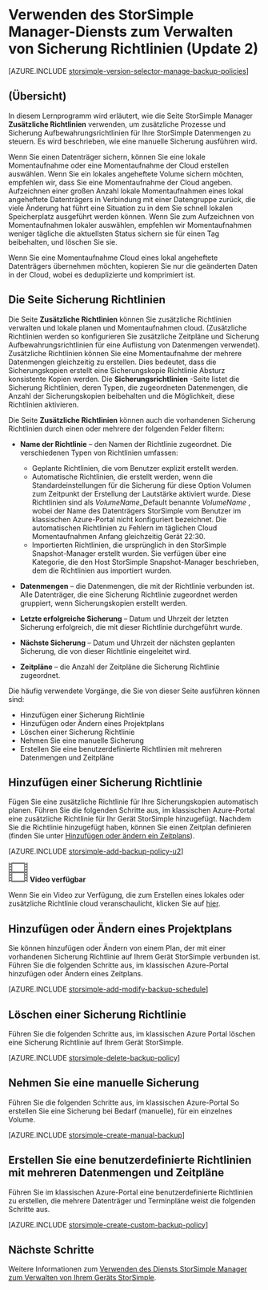 <properties 
   pageTitle="Verwalten Sie Ihre StorSimple zusätzliche Richtlinien | Microsoft Azure"
   description="Erläutert die Verwendung des StorSimple Manager-Diensts erstellen und Verwalten von manuelle Sicherungskopien, zusätzliche Zeitpläne und Sicherung Aufbewahrung."
   services="storsimple"
   documentationCenter="NA"
   authors="SharS"
   manager="carmonm"
   editor=""/>
<tags 
   ms.service="storsimple"
   ms.devlang="NA"
   ms.topic="article"
   ms.tgt_pltfrm="NA"
   ms.workload="TBD"
   ms.date="05/10/2016"
   ms.author="v-sharos"/>

# <a name="use-the-storsimple-manager-service-to-manage-backup-policies-update-2"></a>Verwenden des StorSimple Manager-Diensts zum Verwalten von Sicherung Richtlinien (Update 2)

[AZURE.INCLUDE [storsimple-version-selector-manage-backup-policies](../../includes/storsimple-version-selector-manage-backup-policies.md)]

## <a name="overview"></a>(Übersicht)

In diesem Lernprogramm wird erläutert, wie die Seite StorSimple Manager **Zusätzliche Richtlinien** verwenden, um zusätzliche Prozesse und Sicherung Aufbewahrungsrichtlinien für Ihre StorSimple Datenmengen zu steuern. Es wird beschrieben, wie eine manuelle Sicherung ausführen wird.

Wenn Sie einen Datenträger sichern, können Sie eine lokale Momentaufnahme oder eine Momentaufnahme der Cloud erstellen auswählen. Wenn Sie ein lokales angeheftete Volume sichern möchten, empfehlen wir, dass Sie eine Momentaufnahme der Cloud angeben. Aufzeichnen einer großen Anzahl lokale Momentaufnahmen eines lokal angeheftete Datenträgers in Verbindung mit einer Datengruppe zurück, die viele Änderung hat führt eine Situation zu in dem Sie schnell lokalen Speicherplatz ausgeführt werden können. Wenn Sie zum Aufzeichnen von Momentaufnahmen lokaler auswählen, empfehlen wir Momentaufnahmen weniger tägliche die aktuellsten Status sichern sie für einen Tag beibehalten, und löschen Sie sie.

Wenn Sie eine Momentaufnahme Cloud eines lokal angeheftete Datenträgers übernehmen möchten, kopieren Sie nur die geänderten Daten in der Cloud, wobei es deduplizierte und komprimiert ist. 

## <a name="the-backup-policies-page"></a>Die Seite Sicherung Richtlinien

Die Seite **Zusätzliche Richtlinien** können Sie zusätzliche Richtlinien verwalten und lokale planen und Momentaufnahmen cloud. (Zusätzliche Richtlinien werden so konfigurieren Sie zusätzliche Zeitpläne und Sicherung Aufbewahrungsrichtlinien für eine Auflistung von Datenmengen verwendet). Zusätzliche Richtlinien können Sie eine Momentaufnahme der mehrere Datenmengen gleichzeitig zu erstellen. Dies bedeutet, dass die Sicherungskopien erstellt eine Sicherungskopie Richtlinie Absturz konsistente Kopien werden. Die **Sicherungsrichtlinien** -Seite listet die Sicherung Richtlinien, deren Typen, die zugeordneten Datenmengen, die Anzahl der Sicherungskopien beibehalten und die Möglichkeit, diese Richtlinien aktivieren.

Die Seite **Zusätzliche Richtlinien** können auch die vorhandenen Sicherung Richtlinien durch einen oder mehrere der folgenden Felder filtern:

- **Name der Richtlinie** – den Namen der Richtlinie zugeordnet. Die verschiedenen Typen von Richtlinien umfassen:

   - Geplante Richtlinien, die vom Benutzer explizit erstellt werden.
   - Automatische Richtlinien, die erstellt werden, wenn die Standardeinstellungen für die Sicherung für diese Option Volumen zum Zeitpunkt der Erstellung der Lautstärke aktiviert wurde. Diese Richtlinien sind als *VolumeName*_Default benannte *VolumeName* , wobei der Name des Datenträgers StorSimple vom Benutzer im klassischen Azure-Portal nicht konfiguriert bezeichnet. Die automatischen Richtlinien zu Fehlern im täglichen Cloud Momentaufnahmen Anfang gleichzeitig Gerät 22:30.
   - Importierten Richtlinien, die ursprünglich in den StorSimple Snapshot-Manager erstellt wurden. Sie verfügen über eine Kategorie, die den Host StorSimple Snapshot-Manager beschrieben, dem die Richtlinien aus importiert wurden.

- **Datenmengen** – die Datenmengen, die mit der Richtlinie verbunden ist. Alle Datenträger, die eine Sicherung Richtlinie zugeordnet werden gruppiert, wenn Sicherungskopien erstellt werden.

- **Letzte erfolgreiche Sicherung** – Datum und Uhrzeit der letzten Sicherung erfolgreich, die mit dieser Richtlinie durchgeführt wurde.

- **Nächste Sicherung** – Datum und Uhrzeit der nächsten geplanten Sicherung, die von dieser Richtlinie eingeleitet wird.

- **Zeitpläne** – die Anzahl der Zeitpläne die Sicherung Richtlinie zugeordnet.

Die häufig verwendete Vorgänge, die Sie von dieser Seite ausführen können sind:

- Hinzufügen einer Sicherung Richtlinie 
- Hinzufügen oder Ändern eines Projektplans 
- Löschen einer Sicherung Richtlinie 
- Nehmen Sie eine manuelle Sicherung 
- Erstellen Sie eine benutzerdefinierte Richtlinien mit mehreren Datenmengen und Zeitpläne 

## <a name="add-a-backup-policy"></a>Hinzufügen einer Sicherung Richtlinie

Fügen Sie eine zusätzliche Richtlinie für Ihre Sicherungskopien automatisch planen. Führen Sie die folgenden Schritte aus, im klassischen Azure-Portal eine zusätzliche Richtlinie für Ihr Gerät StorSimple hinzugefügt. Nachdem Sie die Richtlinie hinzugefügt haben, können Sie einen Zeitplan definieren (finden Sie unter [Hinzufügen oder ändern ein Zeitplans](#add-or-modify-a-schedule)).

[AZURE.INCLUDE [storsimple-add-backup-policy-u2](../../includes/storsimple-add-backup-policy-u2.md)]

![Video verfügbar](./media/storsimple-manage-backup-policies-u2/Video_icon.png) **Video verfügbar**

Wenn Sie ein Video zur Verfügung, die zum Erstellen eines lokales oder zusätzliche Richtlinie cloud veranschaulicht, klicken Sie auf [hier](https://azure.microsoft.com/documentation/videos/create-storsimple-backup-policies/).


## <a name="add-or-modify-a-schedule"></a>Hinzufügen oder Ändern eines Projektplans

Sie können hinzufügen oder Ändern von einem Plan, der mit einer vorhandenen Sicherung Richtlinie auf Ihrem Gerät StorSimple verbunden ist. Führen Sie die folgenden Schritte aus, im klassischen Azure-Portal hinzufügen oder Ändern eines Zeitplans.

[AZURE.INCLUDE [storsimple-add-modify-backup-schedule](../../includes/storsimple-add-modify-backup-schedule-u2.md)]

## <a name="delete-a-backup-policy"></a>Löschen einer Sicherung Richtlinie

Führen Sie die folgenden Schritte aus, im klassischen Azure Portal löschen eine Sicherung Richtlinie auf Ihrem Gerät StorSimple.

[AZURE.INCLUDE [storsimple-delete-backup-policy](../../includes/storsimple-delete-backup-policy.md)]


## <a name="take-a-manual-backup"></a>Nehmen Sie eine manuelle Sicherung

Führen Sie die folgenden Schritte aus, im klassischen Azure-Portal So erstellen Sie eine Sicherung bei Bedarf (manuelle), für ein einzelnes Volume.

[AZURE.INCLUDE [storsimple-create-manual-backup](../../includes/storsimple-create-manual-backup.md)]

## <a name="create-a-custom-backup-policy-with-multiple-volumes-and-schedules"></a>Erstellen Sie eine benutzerdefinierte Richtlinien mit mehreren Datenmengen und Zeitpläne

Führen Sie im klassischen Azure-Portal eine benutzerdefinierte Richtlinien zu erstellen, die mehrere Datenträger und Terminpläne weist die folgenden Schritte aus.

[AZURE.INCLUDE [storsimple-create-custom-backup-policy](../../includes/storsimple-create-custom-backup-policy-u2.md)]


## <a name="next-steps"></a>Nächste Schritte

Weitere Informationen zum [Verwenden des Diensts StorSimple Manager zum Verwalten von Ihrem Geräts StorSimple](storsimple-manager-service-administration.md).
